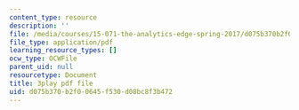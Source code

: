 ```yaml
---
content_type: resource
description: ''
file: /media/courses/15-071-the-analytics-edge-spring-2017/d075b370b2f00645f530d08bc8f3b472_E16wcCKx89w.pdf
file_type: application/pdf
learning_resource_types: []
ocw_type: OCWFile
parent_uid: null
resourcetype: Document
title: 3play pdf file
uid: d075b370-b2f0-0645-f530-d08bc8f3b472
---
```

